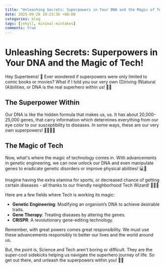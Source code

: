 ```yaml
---
title: "Unleashing Secrets: Superpowers in Your DNA and the Magic of Tech!"
date: 2025-09-28 19:23:36 +08:00
categories: blog
tags: [jekyll, minimal-mistakes]
comments: true
---
```


# Unleashing Secrets: Superpowers in Your DNA and the Magic of Tech! 

Hey Superteens! 🚀 Ever wondered if superpowers were only limited to comic books or movies? What if I told you our very own (D)riving (N)atural (A)bilities, or DNA is the real superhero within us! 🧬💥 

## The Superpower Within

Our DNA is like the hidden formula that makes us, us. It has about 20,000-25,000 genes, that carry information which determines everything from our eye color to our susceptibility to diseases. In some ways, these are our very own superpowers! 🦸‍♀️🦸‍♂️

## The Magic of Tech

Now, what's where the magic of technology comes in. With advancements in genetic engineering, we can now unlock our DNA and even manipulate genes to eradicate genetic disorders or improve physical abilities! 💻🧪 

Imagine having the extra stamina for sports, or decreased chance of getting certain diseases - all thanks to our friendly neighborhood Tech Wizard! 🧙‍♂️🔮

Here are a few fields where Tech is working its magic:
- **Genetic Engineering**: Modifying an organism’s DNA to achieve desirable traits.
- **Gene Therapy**: Treating diseases by altering the genes.
- **CRISPR**: A revolutionary gene-editing technology.

Remember, with great powers comes great responsibility. We must use these advancements responsibly to better our lives and the world around us. 

But, the point is, Science and Tech aren't boring or difficult. They are the super-cool sidekicks helping us navigate the superhero journey of life. So get out there, and unleash the superpowers within you! 🤘💖
